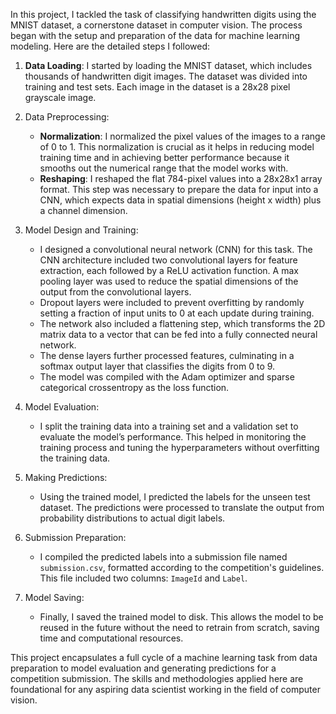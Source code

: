 In this project, I tackled the task of classifying handwritten digits using the MNIST dataset, a cornerstone dataset in computer vision. The process began with the setup and preparation of the data for machine learning modeling. Here are the detailed steps I followed:

1. **Data Loading**: I started by loading the MNIST dataset, which includes thousands of handwritten digit images. The dataset was divided into training and test sets. Each image in the dataset is a 28x28 pixel grayscale image.

2. Data Preprocessing: 
    - **Normalization**: I normalized the pixel values of the images to a range of 0 to 1. This normalization is crucial as it helps in reducing model training time and in achieving better performance because it smooths out the numerical range that the model works with.
    - **Reshaping**: I reshaped the flat 784-pixel values into a 28x28x1 array format. This step was necessary to prepare the data for input into a CNN, which expects data in spatial dimensions (height x width) plus a channel dimension.

3. Model Design and Training:
    - I designed a convolutional neural network (CNN) for this task. The CNN architecture included two convolutional layers for feature extraction, each followed by a ReLU activation function. A max pooling layer was used to reduce the spatial dimensions of the output from the convolutional layers.
    - Dropout layers were included to prevent overfitting by randomly setting a fraction of input units to 0 at each update during training.
    - The network also included a flattening step, which transforms the 2D matrix data to a vector that can be fed into a fully connected neural network.
    - The dense layers further processed features, culminating in a softmax output layer that classifies the digits from 0 to 9.
    - The model was compiled with the Adam optimizer and sparse categorical crossentropy as the loss function.

4. Model Evaluation:
    - I split the training data into a training set and a validation set to evaluate the model’s performance. This helped in monitoring the training process and tuning the hyperparameters without overfitting the training data.

5. Making Predictions:
    - Using the trained model, I predicted the labels for the unseen test dataset. The predictions were processed to translate the output from probability distributions to actual digit labels.

6. Submission Preparation:
    - I compiled the predicted labels into a submission file named `submission.csv`, formatted according to the competition's guidelines. This file included two columns: `ImageId` and `Label`.

7. Model Saving:
    - Finally, I saved the trained model to disk. This allows the model to be reused in the future without the need to retrain from scratch, saving time and computational resources.

This project encapsulates a full cycle of a machine learning task from data preparation to model evaluation and generating predictions for a competition submission. The skills and methodologies applied here are foundational for any aspiring data scientist working in the field of computer vision.
